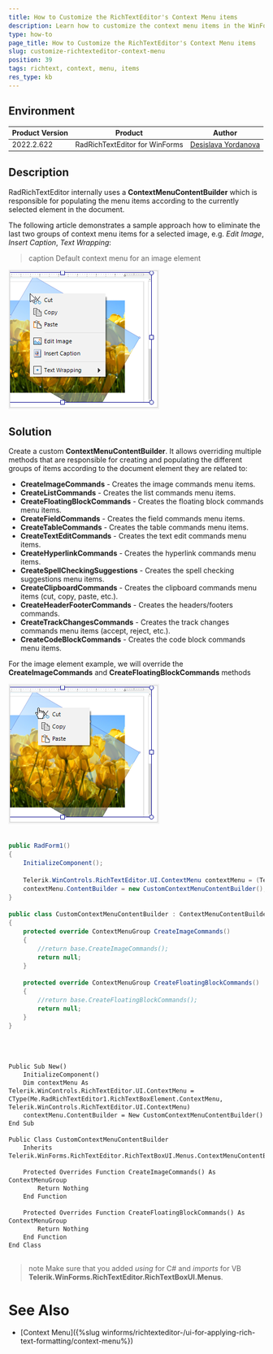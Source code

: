 ```yaml
---
title: How to Customize the RichTextEditor's Context Menu items
description: Learn how to customize the context menu items in the WinForms RichTextEditor.
type: how-to 
page_title: How to Customize the RichTextEditor's Context Menu items
slug: customize-richtexteditor-context-menu
position: 39
tags: richtext, context, menu, items
res_type: kb
---
```


## Environment
 
|Product Version|Product|Author|
|----|----|----|
|2022.2.622|RadRichTextEditor for WinForms|[Desislava Yordanova](https://www.telerik.com/blogs/author/desislava-yordanova)|


## Description

RadRichTextEditor internally uses a **ContextMenuContentBuilder** which is responsible for populating the menu items according to the currently selected element in the document. 

The following article demonstrates a sample approach how to eliminate the last two groups of context menu items for a selected image, e.g. *Edit Image*, *Insert Caption*, *Text Wrapping*:

>caption Default context menu for an image element

![customize-richtexteditor-context-menu 001](images/customize-richtexteditor-context-menu001.png)


## Solution

Create a custom **ContextMenuContentBuilder**. It allows overriding multiple methods that are responsible for creating and populating the different groups of items according to the document element they are related to:

* **CreateImageCommands** - Creates the image commands menu items.
* **CreateListCommands** - Creates the list commands menu items.
* **CreateFloatingBlockCommands** - Creates the floating block commands menu items.
* **CreateFieldCommands** - Creates the field commands menu items.
* **CreateTableCommands** - Creates the table commands menu items.
* **CreateTextEditCommands** - Creates the text edit commands menu items.
* **CreateHyperlinkCommands** - Creates the hyperlink commands menu items.
* **CreateSpellCheckingSuggestions** - Creates the spell checking suggestions menu items.
* **CreateClipboardCommands** - Creates the clipboard commands menu items (cut, copy, paste, etc.).
* **CreateHeaderFooterCommands** - Creates the headers/footers commands.
* **CreateTrackChangesCommands** - Creates the track changes commands menu items (accept, reject, etc.).
* **CreateCodeBlockCommands** - Creates the code block commands menu items.

For the image element example, we will override the **CreateImageCommands** and **CreateFloatingBlockCommands** methods
 
![customize-richtexteditor-context-menu 002](images/customize-richtexteditor-context-menu002.png)
 
````C#  

public RadForm1()
{
    InitializeComponent();

    Telerik.WinControls.RichTextEditor.UI.ContextMenu contextMenu = (Telerik.WinControls.RichTextEditor.UI.ContextMenu)this.radRichTextEditor1.RichTextBoxElement.ContextMenu;
    contextMenu.ContentBuilder = new CustomContextMenuContentBuilder();
} 

public class CustomContextMenuContentBuilder : ContextMenuContentBuilder
{
    protected override ContextMenuGroup CreateImageCommands()
    {
        //return base.CreateImageCommands();
        return null;
    }

    protected override ContextMenuGroup CreateFloatingBlockCommands()
    {
        //return base.CreateFloatingBlockCommands();
        return null;
    }
}

         
````
````VB.NET

Public Sub New()
    InitializeComponent()
    Dim contextMenu As Telerik.WinControls.RichTextEditor.UI.ContextMenu = CType(Me.RadRichTextEditor1.RichTextBoxElement.ContextMenu, Telerik.WinControls.RichTextEditor.UI.ContextMenu)
    contextMenu.ContentBuilder = New CustomContextMenuContentBuilder()
End Sub

Public Class CustomContextMenuContentBuilder
    Inherits Telerik.WinForms.RichTextEditor.RichTextBoxUI.Menus.ContextMenuContentBuilder

    Protected Overrides Function CreateImageCommands() As ContextMenuGroup
        Return Nothing
    End Function

    Protected Overrides Function CreateFloatingBlockCommands() As ContextMenuGroup
        Return Nothing
    End Function
End Class


````

>note Make sure that you added *using* for C# and *imports* for VB **Telerik.WinForms.RichTextEditor.RichTextBoxUI.Menus**.

# See Also

* [Context Menu]({%slug winforms/richtexteditor-/ui-for-applying-rich-text-formatting/context-menu%})
